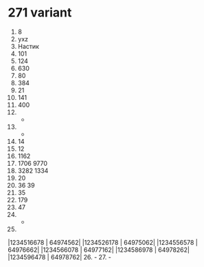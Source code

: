 # 271 variant

1. 8
2. yxz
3. Настик
4. 101
5. 124
6. 630
7. 80
8. 384
9. 21
10. 141
11. 400
12. -
13. -
14. 14
15. 12
16. 1162
17. 1706 9770
18. 3282 1334
19. 20
20. 36 39
21. 35
22. 179
23. 47
24. -
25. 
|1234516678 | 64974562|
|1234526178 | 64975062|
|1234556578 | 64976662|
|1234566078 | 64977162|
|1234586978 | 64978262|
|1234596478 | 64978762|
26. -
27. -